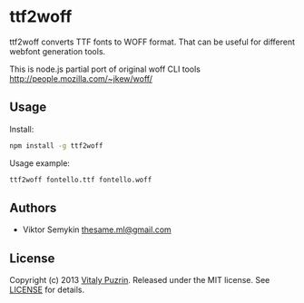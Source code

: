 ttf2woff
========

ttf2woff converts TTF fonts to WOFF format. That can be useful for different
webfont generation tools.

This is node.js partial port of original woff CLI tools
http://people.mozilla.com/~jkew/woff/


Usage
-----

Install:

``` bash
npm install -g ttf2woff
```

Usage example:

``` bash
ttf2woff fontello.ttf fontello.woff
```


Authors
-------

* Viktor Semykin <thesame.ml@gmail.com>


License
-------

Copyright (c) 2013 [Vitaly Puzrin](https://github.com/puzrin).
Released under the MIT license. See
[LICENSE](https://github.com/nodeca/ttf2woff/blob/master/LICENSE) for details.

